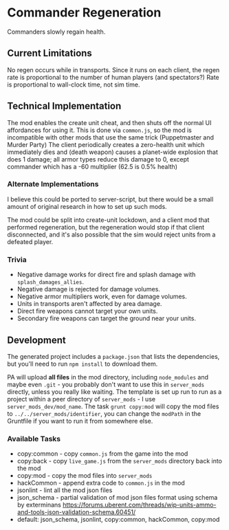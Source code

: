 # Commander Regeneration

Commanders slowly regain health.

## Current Limitations

No regen occurs while in transports. Since it runs on each client, the regen rate is proportional to the number of human players (and spectators?) Rate is proportional to wall-clock time, not sim time.

## Technical Implementation

The mod enables the create unit cheat, and then shuts off the normal UI affordances for using it.  This is done via `common.js`, so the mod is incompatible with other mods that use the same trick (Puppetmaster and Murder Party) The client periodically creates a zero-health unit which immediately dies and (death weapon) causes a planet-wide explosion that does 1 damage; all armor types reduce this damage to 0, except commander which has a -60 multiplier (62.5 is 0.5% health)

### Alternate Implementations

I believe this could be ported to server-script, but there would be a small amount of original research in how to set up such mods.

The mod could be split into create-unit lockdown, and a client mod that performed regeneration, but the regeneration would stop if that client disconnected, and it's also possible that the sim would reject units from a defeated player.

### Trivia

- Negative damage works for direct fire and splash damage with `splash_damages_allies`.
- Negative damage is rejected for damage volumes.
- Negative armor multipliers work, even for damage volumes.
- Units in transports aren't affected by area damage.
- Direct fire weapons cannot target your own units.
- Secondary fire weapons can target the ground near your units.

## Development

The generated project includes a `package.json` that lists the dependencies, but you'll need to run `npm install` to download them.

PA will upload **all files** in the mod directory, including `node_modules` and maybe even `.git` - you probably don't want to use this in `server_mods` directly, unless you really like waiting.  The template is set up run to run as a project within a peer directory of `server_mods` - I use `server_mods_dev/mod_name`.  The task `grunt copy:mod` will copy the mod files to `../../server_mods/identifier`, you can change the `modPath` in the Gruntfile if you want to run it from somewhere else.

### Available Tasks

- copy:common - copy `common.js` from the game into the mod
- copy:back - copy `live_game.js` from the `server_mods` directory back into the mod
- copy:mod - copy the mod files into `server_mods`
- hackCommon - append extra code to `common.js` in the mod
- jsonlint - lint all the mod json files
- json_schema - partial validation of mod json files format using schema by exterminans https://forums.uberent.com/threads/wip-units-ammo-and-tools-json-validation-schema.60451/
- default: json_schema, jsonlint, copy:common, hackCommon, copy:mod
